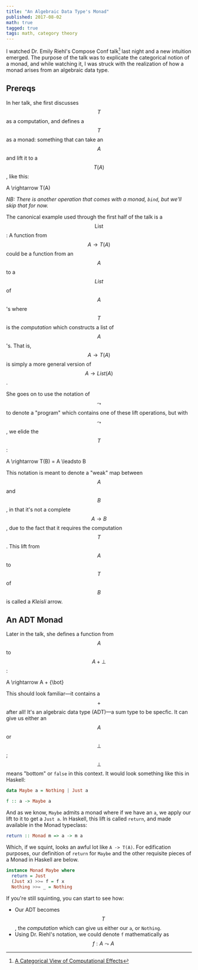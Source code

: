 ```yaml
---
title: "An Algebraic Data Type's Monad"
published: 2017-08-02
math: true
tagged: true
tags: math, category theory
---
```


I watched Dr. Emily Riehl's Compose Conf talk[^riehl] last night and a
new intuition emerged.  The purpose of the talk was to explicate the
categorical notion of a monad, and while watching it, I was struck
with the realization of how a monad arises from an algebraic data
type.

[^riehl]: [A Categorical View of Computational
    Effects](https://www.youtube.com/watch?v=6t6bsWVOIzs)

## Prereqs

In her talk, she first discusses $$T$$ as a computation, and defines a
$$T$$ as a monad: something that can take an $$A$$ and lift it to a
$$T(A)$$, like this:

$$$$
A \rightarrow T(A)
$$$$

_NB: There is another operation that comes with a monad, `bind`, but
we'll skip that for now._

The canonical example used through the first half of the talk is a
$$\text{List}$$: A function from $$A \rightarrow T(A)$$ could be a
function from an $$A$$ to a $$List$$ of $$A$$'s where $$T$$ is the
_computation_ which constructs a list of $$A$$'s. That is, $$A
\rightarrow T(A)$$ is simply a more general version of $$A \rightarrow
List(A)$$.

She goes on to use the notation of $$\leadsto$$ to denote a "program"
which contains one of these lift operations, but with $$\leadsto$$, we
elide the $$T$$:

$$$$
A \rightarrow T(B) = A \leadsto B
$$$$

This notation is meant to denote a "weak" map between $$A$$ and $$B$$,
in that it's not a complete $$A \rightarrow B$$, due to the fact that
it requires the computation $$T$$. This lift from $$A$$ to $$T$$ of
$$B$$ is called a _Kleisli_ arrow.

## An ADT Monad

Later in the talk, she defines a function from $$A$$ to $$A + \bot$$:

$$$$
A \rightarrow A + \{\bot\}
$$$$

This should look familiar—it contains a $$+$$ after all! It's an
algebraic data type (ADT)—a sum type to be specfic. It can give us
either an $$A$$ or $$\bot$$; $$\bot$$ means "bottom" or `false` in
this context. It would look something like this in Haskell:

```haskell
data Maybe a = Nothing | Just a

f :: a -> Maybe a
``` 

And as we know, `Maybe` admits a monad where if we have an `a`, we
apply our lift to it to get a `Just a`. In Haskell, this lift is
called `return`, and made available in the Monad typeclass:

```haskell
return :: Monad m => a -> m a
```

Which, if we squint, looks an awful lot like `A -> T(A)`.  For
edification purposes, our definition of `return` for `Maybe` and the
other requisite pieces of a Monad in Haskell are below.

```haskell
instance Monad Maybe where
  return = Just
  (Just x) >>= f = f x
  Nothing >>= _ = Nothing
```

If you're still squinting, you can start to see how:

* Our ADT becomes $$T$$, the _computation_ which can give us either
  our `a`, or `Nothing`.
* Using Dr. Riehl's notation, we could denote `f` mathematically as
  $$f : A \leadsto A$$
